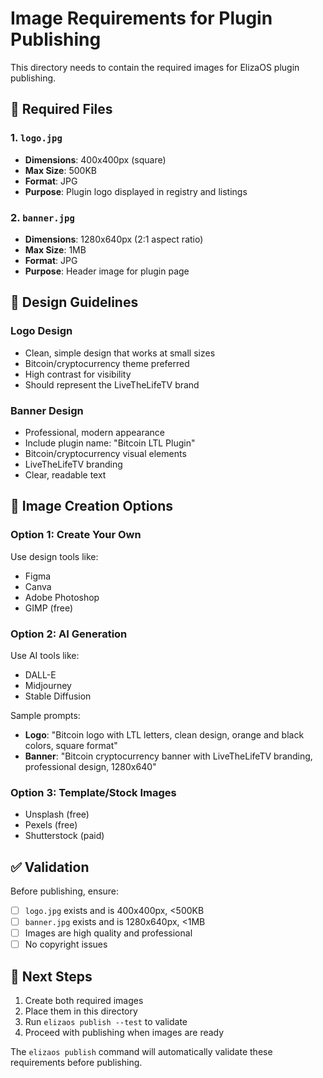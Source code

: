 # Image Requirements for Plugin Publishing

This directory needs to contain the required images for ElizaOS plugin publishing.

## 📁 Required Files

### 1. `logo.jpg` 
- **Dimensions**: 400x400px (square)
- **Max Size**: 500KB
- **Format**: JPG
- **Purpose**: Plugin logo displayed in registry and listings

### 2. `banner.jpg`
- **Dimensions**: 1280x640px (2:1 aspect ratio)
- **Max Size**: 1MB  
- **Format**: JPG
- **Purpose**: Header image for plugin page

## 🎨 Design Guidelines

### Logo Design
- Clean, simple design that works at small sizes
- Bitcoin/cryptocurrency theme preferred
- High contrast for visibility
- Should represent the LiveTheLifeTV brand

### Banner Design
- Professional, modern appearance
- Include plugin name: "Bitcoin LTL Plugin"
- Bitcoin/cryptocurrency visual elements
- LiveTheLifeTV branding
- Clear, readable text

## 📝 Image Creation Options

### Option 1: Create Your Own
Use design tools like:
- Figma
- Canva
- Adobe Photoshop
- GIMP (free)

### Option 2: AI Generation
Use AI tools like:
- DALL-E
- Midjourney
- Stable Diffusion

Sample prompts:
- **Logo**: "Bitcoin logo with LTL letters, clean design, orange and black colors, square format"
- **Banner**: "Bitcoin cryptocurrency banner with LiveTheLifeTV branding, professional design, 1280x640"

### Option 3: Template/Stock Images
- Unsplash (free)
- Pexels (free)
- Shutterstock (paid)

## ✅ Validation

Before publishing, ensure:
- [ ] `logo.jpg` exists and is 400x400px, <500KB
- [ ] `banner.jpg` exists and is 1280x640px, <1MB
- [ ] Images are high quality and professional
- [ ] No copyright issues

## 🚀 Next Steps

1. Create both required images
2. Place them in this directory
3. Run `elizaos publish --test` to validate
4. Proceed with publishing when images are ready

The `elizaos publish` command will automatically validate these requirements before publishing. 